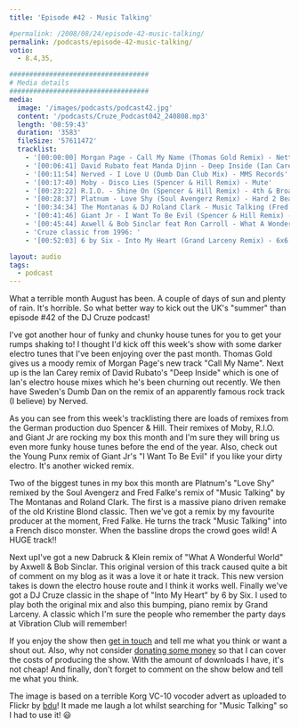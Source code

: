 ```yaml
---
title: 'Episode #42 - Music Talking'

#permalink: /2008/08/24/episode-42-music-talking/
permalink: /podcasts/episode-42-music-talking/
votio:
  - 8.4,35,

###################################
# Media details
###################################
media:
  image: '/images/podcasts/podcast42.jpg'
  content: '/podcasts/Cruze_Podcast042_240808.mp3'
  length: '00:59:43'
  duration: '3583'
  fileSize: '57611472'
  tracklist:
    - '[00:00:00] Morgan Page - Call My Name (Thomas Gold Remix) - Nettwerk'
    - '[00:06:41] David Rubato feat Manda Djinn - Deep Inside (Ian Carey Remix) - Gut Recordings'
    - '[00:11:54] Nerved - I Love U (Dumb Dan Club Mix) - MMS Records'
    - '[00:17:40] Moby - Disco Lies (Spencer & Hill Remix) - Mute'
    - '[00:23:22] R.I.O. - Shine On (Spencer & Hill Remix) - 4th & Broadway'
    - '[00:28:37] Platnum - Love Shy (Soul Avengerz Remix) - Hard 2 Beat'
    - '[00:34:34] The Montanas & DJ Roland Clark - Music Talking (Fred Falke Remix) - Strictly'
    - '[00:41:46] Giant Jr - I Want To Be Evil (Spencer & Hill Remix) - White'
    - '[00:45:44] Axwell & Bob Sinclar feat Ron Carroll - What A Wonderful World (Dabruck & Klein Mix) - Defected Records'
    - 'Cruze classic from 1996: '
    - '[00:52:03] 6 by Six - Into My Heart (Grand Larceny Remix) - 6x6 Records'

layout: audio
tags:
  - podcast
---
```


What a terrible month August has been. A couple of days of sun and plenty of rain. It's horrible. So what better way to kick out the UK's "summer" than episode #42 of the DJ Cruze podcast!

I've got another hour of funky and chunky house tunes for you to get your rumps shaking to! I thought I'd kick off this week's show with some darker electro tunes that I've been enjoying over the past month. Thomas Gold gives us a moody remix of Morgan Page's new track "Call My Name". Next up is the Ian Carey remix of David Rubato's "Deep Inside" which is one of Ian's electro house mixes which he's been churning out recently. We then have Sweden's Dumb Dan on the remix of an apparently famous rock track (I believe) by Nerved.

As you can see from this week's tracklisting there are loads of remixes from the German production duo Spencer & Hill. Their remixes of Moby, R.I.O. and Giant Jr are rocking my box this month and I'm sure they will bring us even more funky house tunes before the end of the year. Also, check out the Young Punx remix of Giant Jr's "I Want To Be Evil" if you like your dirty electro. It's another wicked remix.

Two of the biggest tunes in my box this month are Platnum's "Love Shy" remixed by the Soul Avengerz and Fred Falke's remix of "Music Talking" by The Montanas and Roland Clark. The first is a massive piano driven remake of the old Kristine Blond classic. Then we've got a remix by my favourite producer at the moment, Fred Falke. He turns the track "Music Talking" into a French disco monster. When the bassline drops the crowd goes wild! A HUGE track!!

Next upI've got a new Dabruck & Klein remix of "What A Wonderful World" by Axwell & Bob Sinclar. This original version of this track caused quite a bit of comment on my blog as it was a love it or hate it track. This new version takes is down the electro house route and I think it works well. Finally we've got a DJ Cruze classic in the shape of "Into My Heart" by 6 by Six. I used to play both the original mix and also this bumping, piano remix by Grand Larceny. A classic which I'm sure the people who remember the party days at Vibration Club will remember!

If you enjoy the show then [get in touch][1] and tell me what you think or want a shout out. Also, why not consider [donating some money][2] so that I can cover the costs of producing the show. With the amount of downloads I have, it's not cheap! And finally, don't forget to comment on the show below and tell me what you think.

The image is based on a terrible Korg VC-10 vocoder advert as uploaded to Flickr by [bdu][5]! It made me laugh a lot whilst searching for "Music Talking" so I had to use it! 😃

[1]: /contact
[2]: http://www.dreamhost.com/donate.cgi?id=8244
[3]: http://www.djcruze.co.uk/cms/wp-content/DownloadButton.gif
[4]: http://www.djcruzeaudio.co.uk/podcasts/Cruze_Podcast042_240808.mp3
[5]: http://flickr.com/photos/bdu/148574382/
